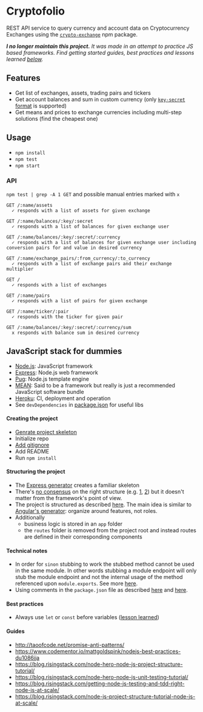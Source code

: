 # Cryptofolio

REST API service to query currency and account data on Cryptocurrency Exchanges using the [`crypto-exchange`](https://www.npmjs.com/package/crypto-exchange) npm package.

*__I no longer maintain this project.__ It was made in an attempt to practice JS based frameworks. Find getting started guides, best practices and lessons learned [below](#js-framework-for-dummies).*

## Features

- Get list of exchanges, assets, trading pairs and tickers
- Get account balances and sum in custom currency (only [`key-secret` format](https://www.npmjs.com/package/crypto-exchange#authenticated-methods) is supported)
- Get means and prices to exchange currencies including multi-step solutions (find the cheapest one)

## Usage

- `npm install`
- `npm test`
- `npm start`

### API

`npm test | grep -A 1 GET` and possible manual entries marked with `x`

```
GET /:name/assets
  ✓ responds with a list of assets for given exchange

GET /:name/balances/:key/:secret
  ✓ responds with a list of balances for given exchange user

GET /:name/balances/:key/:secret/:currency
  ✓ responds with a list of balances for given exchange user including conversion pairs for and value in desired currency

GET /:name/exchange_pairs/:from_currency/:to_currency
  ✓ responds with a list of exchange pairs and their exchange multiplier

GET /
  ✓ responds with a list of exchanges

GET /:name/pairs
  ✓ responds with a list of pairs for given exchange

GET /:name/ticker/:pair
  ✓ responds with the ticker for given pair

GET /:name/balances/:key/:secret/:currency/sum
  x responds with balance sum in desired currency
```

## JavaScript stack for dummies

- [Node.js](https://nodejs.org/en/): JavaScript framework
- [Express](http://expressjs.com/): Node.js web framework
- [Pug](https://github.com/pugjs/pug): Node.js template engine
- [MEAN](http://mean.io/): Said to be a framework but really is just a recommended JavaScript software bundle
- [Heroku](https://devcenter.heroku.com/articles/getting-started-with-nodejs#introduction): CI, deployment and operation
- See `devDependencies` in [package.json](package.json) for useful libs

#### Creating the project
- [Genrate project skeleton](http://expressjs.com/en/starter/generator.html)
- Initialize repo
- [Add gitignore](https://github.com/github/gitignore/blob/master/Node.gitignore)
- Add README
- Run `npm install`

#### Structuring the project
- The [Express generator](http://expressjs.com/en/starter/generator.html) creates a familiar skeleton
- There's [no consensus](https://stackoverflow.com/a/47945694/2771889) on the right structure (e.g. [1](https://www.infoworld.com/article/3204205/node-js/7-keys-to-structuring-your-nodejs-app.html), [2](https://blog.risingstack.com/node-hero-node-js-project-structure-tutorial/)) but it doesn't matter from the framework's point of view.
- The project is structured as described [here](https://blog.risingstack.com/node-hero-node-js-project-structure-tutorial/). The main idea is similar to [Angular's generator](https://github.com/angular/angular-cli#generating-components-directives-pipes-and-services): organize around features, not roles.
- Additionally
  - business logic is stored in an `app` folder
  - the `routes` folder is removed from the project root and instead routes are defined in their corresponding components

#### Technical notes
- In order for `sinon` stubbing to work the stubbed method cannot be used in the same module. In other words stubbing a module endpoint will only stub the module endpoint and not the internal usage of the method referenced upon `module.exports`. See more [here](https://stackoverflow.com/a/47949094/2771889).
- Using comments in the `package.json` file as described [here](https://stackoverflow.com/a/14221781/2771889) and [here](https://stackoverflow.com/questions/14221579/how-do-i-add-comments-to-package-json-for-npm-install/14221781#comment50530934_14221781).

#### Best practices
- Always use `let` or `const` before variables ([lesson learned](https://stackoverflow.com/questions/1470488/what-is-the-purpose-of-the-var-keyword-and-when-to-use-it-or-omit-it/48016128#48016128))

#### Guides
- http://taoofcode.net/promise-anti-patterns/
- https://www.codementor.io/mattgoldspink/nodejs-best-practices-du1086jja
- https://blog.risingstack.com/node-hero-node-js-project-structure-tutorial/
- https://blog.risingstack.com/node-hero-node-js-unit-testing-tutorial/
- https://blog.risingstack.com/getting-node-js-testing-and-tdd-right-node-js-at-scale/
- https://blog.risingstack.com/node-js-project-structure-tutorial-node-js-at-scale/
